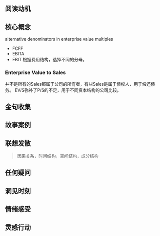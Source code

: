 ## 阅读动机

## 核心概念
alternative denominators in enterprise value multiples
- FCFF
- EBITA
- EBIT
根据费用结构，选择不同的分母。

### Enterprise Value to Sales
并不是所有的Sales都属于公司的所有者，有些Sales是属于债权人，用于偿还债务。
EV/S弥补了P/S的不足，用于不同资本结构的公司比较。

## 金句收集

## 故事案例

## 联想发散
> 因果关系，时间结构，空间结构，成分结构
## 任何疑问

## 洞见时刻

## 情绪感受

## 灵感行动
